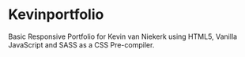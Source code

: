 # Kevinportfolio
Basic Responsive Portfolio for Kevin van Niekerk using HTML5, Vanilla JavaScript and SASS as a CSS Pre-compiler.
